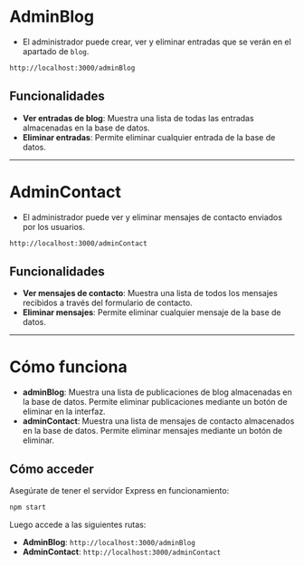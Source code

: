 
# AdminBlog
- El administrador puede crear, ver y eliminar entradas que se verán en el apartado de `blog`.
```bash
http://localhost:3000/adminBlog
```

## Funcionalidades
- **Ver entradas de blog**: Muestra una lista de todas las entradas almacenadas en la base de datos.
- **Eliminar entradas**: Permite eliminar cualquier entrada de la base de datos.

---

# AdminContact
- El administrador puede ver y eliminar mensajes de contacto enviados por los usuarios.
```bash
http://localhost:3000/adminContact
```

## Funcionalidades
- **Ver mensajes de contacto**: Muestra una lista de todos los mensajes recibidos a través del formulario de contacto.
- **Eliminar mensajes**: Permite eliminar cualquier mensaje de la base de datos.

---

# Cómo funciona

- **adminBlog**: Muestra una lista de publicaciones de blog almacenadas en la base de datos. Permite eliminar publicaciones mediante un botón de eliminar en la interfaz.
- **adminContact**: Muestra una lista de mensajes de contacto almacenados en la base de datos. Permite eliminar mensajes mediante un botón de eliminar.


## Cómo acceder
Asegúrate de tener el servidor Express en funcionamiento:
```bash
npm start
```
Luego accede a las siguientes rutas:
- **AdminBlog**: `http://localhost:3000/adminBlog`
- **AdminContact**: `http://localhost:3000/adminContact`
